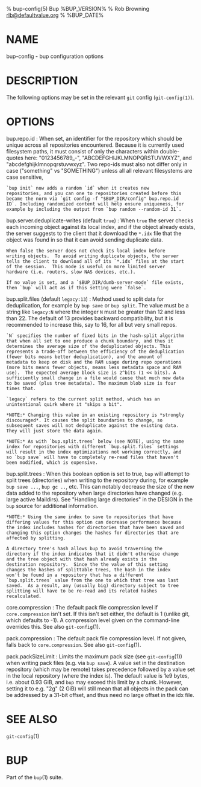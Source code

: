 % bup-config(5) Bup %BUP_VERSION%
% Rob Browning <rlb@defaultvalue.org>
% %BUP_DATE%

# NAME

bup-config - bup configuration options

# DESCRIPTION

The following options may be set in the relevant `git` config
(`git-config(1)`).

# OPTIONS

bup.repo.id
:   When set, an identifier for the repository which should be unique
    across all repositories encountered. Because it is currently used
    filesystem paths, it must consist of only the characters within
    double-quotes here: "0123456789_-", "ABCDEFGHIJKLMNOPQRSTUVWXYZ",
    and "abcdefghijklmnopqrstuvwxyz". Two repo-ids must also not
    differ only in case ("something" vs "SOMETHING") unless all all
    relevant filesystems are case sensitive,

    `bup init` now adds a random `id` when it creates new
    repositories, and you can one to repositories created before this
    became the norm via `git config -f "$BUP_DIR/config" bup.repo.id
    ID`. Including randomized content will help ensure uniqueness, for
    example by including the output from `bup random --random-id 31`.

bup.server.deduplicate-writes (default `true`)
:   When `true` the server checks each incoming object against its
    local index, and if the object already exists, the server suggests
    to the client that it download the `*.idx` file that the object
    was found in so that it can avoid sending duplicate data.

    When false the server does not check its local index before
    writing objects.  To avoid writing duplicate objects, the server
    tells the client to download all of its `*.idx` files at the start
    of the session.  This mode is useful on more limited server
    hardware (i.e. routers, slow NAS devices, etc.).

    If no value is set, and a `$BUP_DIR/dumb-server-mode` file exists,
    then `bup` will act as if this setting were `false`.

bup.split.files (default `legacy:13`)
:   Method used to split data for deduplication, for example by `bup
    save` or `bup split`.  The value must be a string like `legacy:N`
    where the integer `N` must be greater than 12 and less
    than 22. The default of 13 provides backward compatibility, but it
    is recommended to increase this, say to 16, for all but very small
    repos.

    `N` specifies the number of fixed bits in the hash-split algorithm
    that when all set to one produce a chunk boundary, and thus it
    determines the average size of the deduplicated objects. This
    represents a trade-off between the efficiency of the deduplication
    (fewer bits means better deduplication), and the amount of
    metadata to keep on disk and the RAM usage during repo operations
    (more bits means fewer objects, means less metadata space and RAM
    use).  The expected average block size is 2^bits (1 << bits). A
    sufficiently small change in a file would cause that much new data
    to be saved (plus tree metadata). The maximum blob size is four
    times that.

    `legacy` refers to the current split method, which has an
    unintentional quirk where it "skips a bit".

    *NOTE:* Changing this value in an existing repository is *strongly
    discouraged*. It causes the split boundaries to change, so
    subsequent saves will not deduplicate against the existing data.
    They will just store the data again.

    *NOTE:* As with `bup.split.trees` below (see NOTE), using the same
    index for repositories with different `bup.split.files` settings
    will result in the index optimizations not working correctly, and
    so `bup save` will have to completely re-read files that haven't
    been modified, which is expensive.

bup.split.trees
:   When this boolean option is set to true, `bup` will attempt to
    split trees (directories) when writing to the repository during,
    for example `bup save ...`, `bup gc ..`, etc.  This can notably
    decrease the size of the new data added to the repository when
    large directories have changed (e.g. large active Maildirs).  See
    "Handling large directories" in the DESIGN in the `bup` source for
    additional information.

    *NOTE:* Using the same index to save to repositories that have
    differing values for this option can decrease performance because
    the index includes hashes for directories that have been saved and
    changing this option changes the hashes for directories that are
    affected by splitting.

    A directory tree's hash allows bup to avoid traversing the
    directory if the index indicates that it didn't otherwise change
    and the tree object with that hash already exists in the
    destination repository.  Since the the value of this setting
    changes the hashes of splittable trees, the hash in the index
    won't be found in a repository that has a different
    `bup.split.trees` value from the one to which that tree was last
    saved.  As a result, any (usually big) directory subject to tree
    splitting will have to be re-read and its related hashes
    recalculated.

core.compression
:   The default pack file compression level if `core.compression`
    isn't set.  If this isn't set either, the default is 1 (unlike
    git, which defaults to -1).  A compression level given on the
    command-line overrides this. See also `git-config`(1).

pack.compression
:   The default pack file compression level.  If not given, falls back
    to `core.compression`. See also `git-config`(1).

pack.packSizeLimit
:   Limits the maximum pack size (see `git-config`(1)) when writing
    pack files (e.g. via `bup save`). A value set in the destination
    repository (which may be remote) takes precedence followed by a
    value set in the local repository (where the index is). The
    default value is 1e9 bytes, i.e. about 0.93 GiB, and `bup` may
    exceed this limit by a chunk. However, setting it to e.g. "2g" (2
    GiB) will still mean that all objects in the pack can be addressed
    by a 31-bit offset, and thus need no large offset in the idx file.

# SEE ALSO

`git-config`(1)

# BUP

Part of the `bup`(1) suite.
